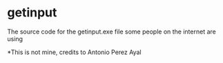 # getinput

The source code for the getinput.exe file some people on the internet are using

*This is not mine, credits to Antonio Perez Ayal
